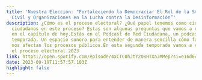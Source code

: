 ```yaml
---
title: 'Nuestra Elección: "Fortaleciendo la Democracia: El Rol de la Sociedad
  Civil y Organizaciones en la Lucha contra la Desinformación”'
description: ¿Cómo es el proceso electoral? ¿Qué papel tenemos como ciudadanas y
  ciudadanos en este proceso? Estas son algunas preguntas que vamos a resolver
  en el capítulo de hoy.Estás en el Podcast de Red Ciudadana, un podcast de
  temporada. Un espacio sonoro para entender de manera sencilla cómo funcionan y
  nos afectan los procesos públicos.En esta segunda temporada vamos a explorar
  el proceso electoral 2023
link: https://open.spotify.com/episode/4xCTC0hJtY2O8HTXaJMMep?si=e16d6c3dab6e4ac4
date: 2023-09-19T11:57:57.103Z
highlight: false
---
```

